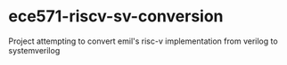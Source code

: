 # ece571-riscv-sv-conversion
Project attempting to convert  emil's risc-v implementation from verilog to systemverilog
